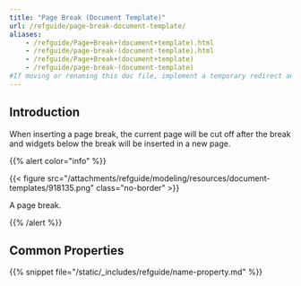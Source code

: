 ```yaml
---
title: "Page Break (Document Template)"
url: /refguide/page-break-document-template/
aliases:
    - /refguide/Page+Break+(document+template).html
    - /refguide/page-break-(document-template).html
    - /refguide/Page+Break+(document+template)
    - /refguide/page-break-(document-template)
#If moving or renaming this doc file, implement a temporary redirect and let the respective team know they should update the URL in the product. See Mapping to Products for more details.
---
```


## Introduction

When inserting a page break, the current page will be cut off after the break and widgets below the break will be inserted in a new page.

{{% alert color="info" %}}

{{< figure src="/attachments/refguide/modeling/resources/document-templates/918135.png" class="no-border" >}}

A page break.

{{% /alert %}}

## Common Properties

{{% snippet file="/static/_includes/refguide/name-property.md" %}}
